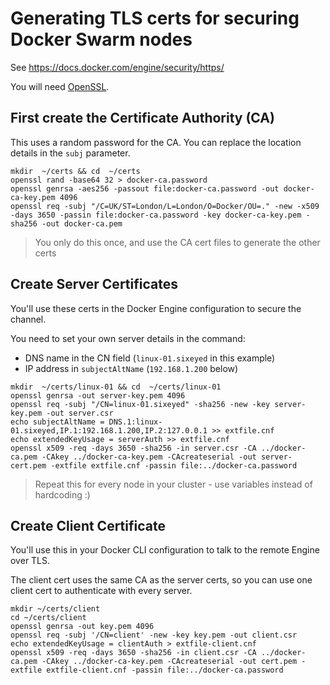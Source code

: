 # Generating TLS certs for securing Docker Swarm nodes

See https://docs.docker.com/engine/security/https/

You will need [OpenSSL](https://www.openssl.org).

## First create the Certificate Authority (CA)

This uses a random password for the CA. You can replace the location details in the `subj` parameter.

```
mkdir  ~/certs && cd  ~/certs
openssl rand -base64 32 > docker-ca.password
openssl genrsa -aes256 -passout file:docker-ca.password -out docker-ca-key.pem 4096
openssl req -subj "/C=UK/ST=London/L=London/O=Docker/OU=." -new -x509 -days 3650 -passin file:docker-ca.password -key docker-ca-key.pem -sha256 -out docker-ca.pem
```

> You only do this once, and use the CA cert files to generate the other certs


## Create Server Certificates

You'll use these certs in the Docker Engine configuration to secure the channel.

You need to set your own server details in the command:

* DNS name in the CN field (`linux-01.sixeyed` in this example)
* IP address in `subjectAltName` (`192.168.1.200` below)

```
mkdir  ~/certs/linux-01 && cd  ~/certs/linux-01
openssl genrsa -out server-key.pem 4096
openssl req -subj "/CN=linux-01.sixeyed" -sha256 -new -key server-key.pem -out server.csr
echo subjectAltName = DNS.1:linux-01.sixeyed,IP.1:192.168.1.200,IP.2:127.0.0.1 >> extfile.cnf
echo extendedKeyUsage = serverAuth >> extfile.cnf
openssl x509 -req -days 3650 -sha256 -in server.csr -CA ../docker-ca.pem -CAkey ../docker-ca-key.pem -CAcreateserial -out server-cert.pem -extfile extfile.cnf -passin file:../docker-ca.password
```

> Repeat this for every node in your cluster - use variables instead of hardcoding :)

## Create Client Certificate

You'll use this in your Docker CLI configuration to talk to the remote Engine over TLS. 

The client cert uses the same CA as the server certs, so you can use one client cert to authenticate with every server.

```
mkdir ~/certs/client
cd ~/certs/client
openssl genrsa -out key.pem 4096
openssl req -subj '/CN=client' -new -key key.pem -out client.csr
echo extendedKeyUsage = clientAuth > extfile-client.cnf
openssl x509 -req -days 3650 -sha256 -in client.csr -CA ../docker-ca.pem -CAkey ../docker-ca-key.pem -CAcreateserial -out cert.pem -extfile extfile-client.cnf -passin file:../docker-ca.password
```

